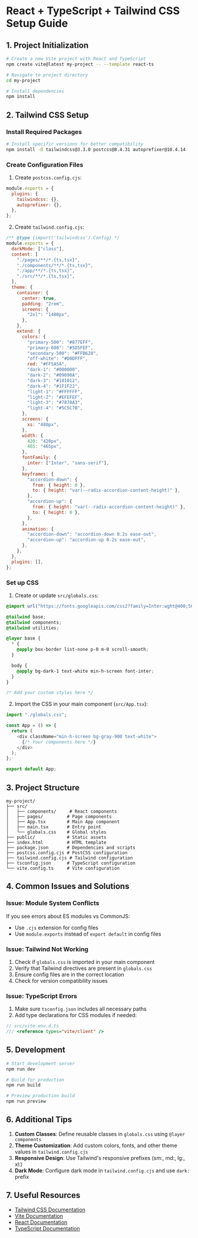 # React + TypeScript + Tailwind CSS Setup Guide

## 1. Project Initialization

```bash
# Create a new Vite project with React and TypeScript
npm create vite@latest my-project -- --template react-ts

# Navigate to project directory
cd my-project

# Install dependencies
npm install
```

## 2. Tailwind CSS Setup

### Install Required Packages

```bash
# Install specific versions for better compatibility
npm install -D tailwindcss@3.3.0 postcss@8.4.31 autoprefixer@10.4.14
```

### Create Configuration Files

1. Create `postcss.config.cjs`:

```javascript
module.exports = {
  plugins: {
    tailwindcss: {},
    autoprefixer: {},
  },
};
```

2. Create `tailwind.config.cjs`:

```javascript
/** @type {import('tailwindcss').Config} */
module.exports = {
  darkMode: ["class"],
  content: [
    "./pages/**/*.{ts,tsx}",
    "./components/**/*.{ts,tsx}",
    "./app/**/*.{ts,tsx}",
    "./src/**/*.{ts,tsx}",
  ],
  theme: {
    container: {
      center: true,
      padding: "2rem",
      screens: {
        "2xl": "1400px",
      },
    },
    extend: {
      colors: {
        "primary-500": "#877EFF",
        "primary-600": "#5D5FEF",
        "secondary-500": "#FFB620",
        "off-white": "#D0DFFF",
        red: "#FF5A5A",
        "dark-1": "#000000",
        "dark-2": "#09090A",
        "dark-3": "#101012",
        "dark-4": "#1F1F22",
        "light-1": "#FFFFFF",
        "light-2": "#EFEFEF",
        "light-3": "#7878A3",
        "light-4": "#5C5C7B",
      },
      screens: {
        xs: "480px",
      },
      width: {
        420: "420px",
        465: "465px",
      },
      fontFamily: {
        inter: ["Inter", "sans-serif"],
      },
      keyframes: {
        "accordion-down": {
          from: { height: 0 },
          to: { height: "var(--radix-accordion-content-height)" },
        },
        "accordion-up": {
          from: { height: "var(--radix-accordion-content-height)" },
          to: { height: 0 },
        },
      },
      animation: {
        "accordion-down": "accordion-down 0.2s ease-out",
        "accordion-up": "accordion-up 0.2s ease-out",
      },
    },
  },
  plugins: [],
};
```

### Set up CSS

1. Create or update `src/globals.css`:

```css
@import url("https://fonts.googleapis.com/css2?family=Inter:wght@400;500;600;700;800&display=swap");

@tailwind base;
@tailwind components;
@tailwind utilities;

@layer base {
  * {
    @apply box-border list-none p-0 m-0 scroll-smooth;
  }

  body {
    @apply bg-dark-1 text-white min-h-screen font-inter;
  }
}

/* Add your custom styles here */
```

2. Import the CSS in your main component (`src/App.tsx`):

```typescript
import "./globals.css";

const App = () => {
  return (
    <div className="min-h-screen bg-gray-900 text-white">
      {/* Your components here */}
    </div>
  );
};

export default App;
```

## 3. Project Structure

```
my-project/
├── src/
│   ├── components/     # React components
│   ├── pages/         # Page components
│   ├── App.tsx        # Main App component
│   ├── main.tsx       # Entry point
│   └── globals.css    # Global styles
├── public/            # Static assets
├── index.html         # HTML template
├── package.json       # Dependencies and scripts
├── postcss.config.cjs # PostCSS configuration
├── tailwind.config.cjs # Tailwind configuration
├── tsconfig.json      # TypeScript configuration
└── vite.config.ts     # Vite configuration
```

## 4. Common Issues and Solutions

### Issue: Module System Conflicts

If you see errors about ES modules vs CommonJS:

- Use `.cjs` extension for config files
- Use `module.exports` instead of `export default` in config files

### Issue: Tailwind Not Working

1. Check if `globals.css` is imported in your main component
2. Verify that Tailwind directives are present in `globals.css`
3. Ensure config files are in the correct location
4. Check for version compatibility issues

### Issue: TypeScript Errors

1. Make sure `tsconfig.json` includes all necessary paths
2. Add type declarations for CSS modules if needed:

```typescript
// src/vite-env.d.ts
/// <reference types="vite/client" />
```

## 5. Development

```bash
# Start development server
npm run dev

# Build for production
npm run build

# Preview production build
npm run preview
```

## 6. Additional Tips

1. **Custom Classes**: Define reusable classes in `globals.css` using `@layer components`
2. **Theme Customization**: Add custom colors, fonts, and other theme values in `tailwind.config.cjs`
3. **Responsive Design**: Use Tailwind's responsive prefixes (sm:, md:, lg:, xl:)
4. **Dark Mode**: Configure dark mode in `tailwind.config.cjs` and use `dark:` prefix

## 7. Useful Resources

- [Tailwind CSS Documentation](https://tailwindcss.com/docs)
- [Vite Documentation](https://vitejs.dev/guide/)
- [React Documentation](https://react.dev/)
- [TypeScript Documentation](https://www.typescriptlang.org/docs/)
